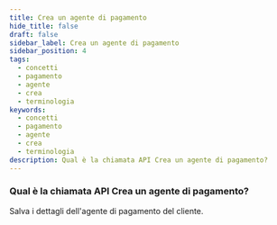 ```yaml
---
title: Crea un agente di pagamento
hide_title: false
draft: false
sidebar_label: Crea un agente di pagamento
sidebar_position: 4
tags:
  - concetti
  - pagamento
  - agente
  - crea
  - terminologia
keywords:
  - concetti
  - pagamento
  - agente
  - crea
  - terminologia
description: Qual è la chiamata API Crea un agente di pagamento?
---
```


### Qual è la chiamata API Crea un agente di pagamento?

Salva i dettagli dell'agente di pagamento del cliente.
